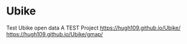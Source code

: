 # Ubike
Test Ubike open data
A TEST Project
https://hugh109.github.io/Ubike/
https://hugh109.github.io/Ubike/gmap/
